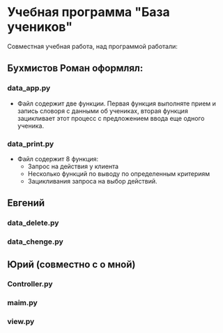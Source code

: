 # Учебная программа "База учеников"
Совместная учебная работа, над программой работали:
## Бухмистов Роман оформлял:
### data_app.py 
- Файл содержит две функции. Первая функция выполняте прием и запись словоря с данными об учениках, вторая функция зацикливает этот процесс с предложением ввода еще одного ученика.
### data_print.py
- Файл содержит 8 функция:
    - Запрос на действия у клиента
    - Несколько функций по выводу по определенным критериям
    - Зацикливания запроса на выбор действий.
## Евгений
### data_delete.py
### data_chenge.py

## Юрий (совместно с о мной)
### Controller.py
### maim.py
### view.py
